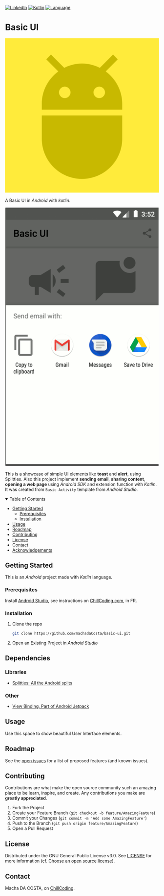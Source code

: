 [![LinkedIn][linkedin-shield]][linkedin-url]
[![Kotlin](https://img.shields.io/badge/Kotlin-1.1.2-blue.svg)](http://kotlinlang.org)
[![Language](https://img.shields.io/badge/awesome-kotlin--android-blue.svg)](https://github.com/machadaCosta/)

# Basic UI

![Basic UI logo](app/src/main/ic_launcher-playstore.png)

A Basic UI in _Android_ with _kotlin_.

![GIF demo](app/src/main/basic-ui.gif)

This is a showcase of simple UI elements like **toast** and **alert**, using Splitties.
Also this project implement **sending email**, **sharing content**, **opening a web page**
using _Android SDK_ and extension function with _Kotlin_.
It was created from `Basic Activity` template from _Android Studio_.

<!-- TABLE OF CONTENTS -->
<details open="close">
  <summary>Table of Contents</summary>
  <ul>
    <li>
      <a href="#getting-started">Getting Started</a>
      <ul>
        <li><a href="#prerequisites">Prerequisites</a></li>
        <li><a href="#installation">Installation</a></li>
      </ul>
    </li>
    <li><a href="#usage">Usage</a></li>
    <li><a href="#roadmap">Roadmap</a></li>
    <li><a href="#contributing">Contributing</a></li>
    <li><a href="#license">License</a></li>
    <li><a href="#contact">Contact</a></li>
    <li><a href="#acknowledgements">Acknowledgements</a></li>
  </ul>
</details>

## Getting Started

This is an _Android_ project made with _Kotlin_ language.

### Prerequisites

Install [Android Studio](https://developer.android.com/studio), see instructions
on [ChillCoding.com](https://www.chillcoding.com/blog/2016/08/03/android-studio-installation/),
in FR.

### Installation

1. Clone the repo
   ```sh
   git clone https://github.com/machadaCosta/basic-ui.git
   ```
2. Open an Existing Project in _Android Studio_

## Dependencies

### Libraries
  * [Splitties: All the Android splits](https://github.com/LouisCAD/Splitties)

### Other
  * [View Binding, Part of Android Jetpack](https://developer.android.com/topic/libraries/view-binding)

## Usage

Use this space to show beautiful User Interface elements.

## Roadmap

See the [open issues](https://github.com/machadaCosta/basic-ui/issues) for a list of proposed features (and known issues).

## Contributing

Contributions are what make the open source community such an amazing place to be learn, inspire, and create. Any contributions you make are **greatly appreciated**.

1. Fork the Project
2. Create your Feature Branch (`git checkout -b feature/AmazingFeature`)
3. Commit your Changes (`git commit -m 'Add some AmazingFeature'`)
4. Push to the Branch (`git push origin feature/AmazingFeature`)
5. Open a Pull Request

## License

Distributed under the GNU General Public License v3.0. See [LICENSE](https://github.com/machadaCosta/basic-ui/blob/main/LICENSE) for more information (cf. [Choose an open source license](https://choosealicense.com/)).

## Contact

Macha DA COSTA, on [ChillCoding](https://www.chillcoding.com/?#about).

[linkedin-shield]: https://img.shields.io/badge/-LinkedIn-black.svg?style=for-the-badge&logo=linkedin&colorB=555
[linkedin-url]: https://www.linkedin.com/in/MachaDaCosta/
